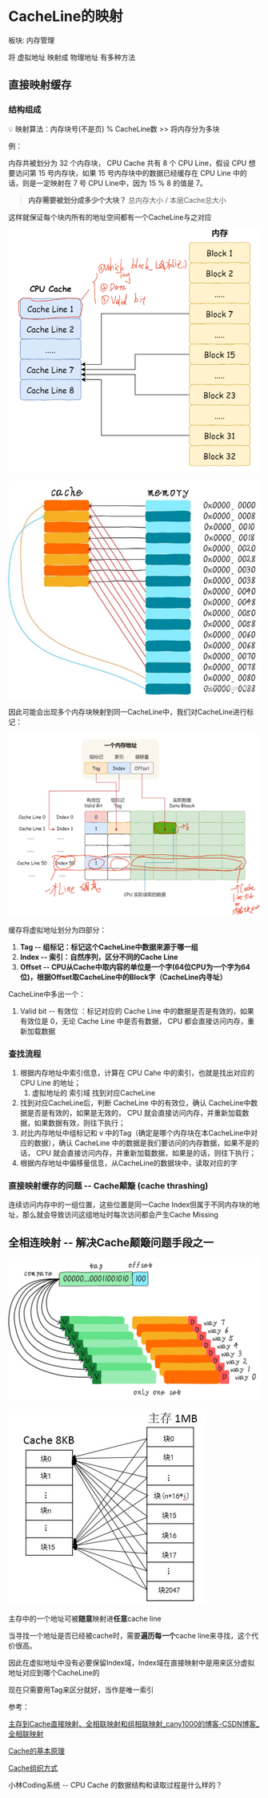 # CacheLine的映射

板块: 内存管理

将 虚拟地址 映射成 物理地址 有多种方法

## ****直接映射缓存****

### 结构组成

<aside>
💡 映射算法：内存块号(不是页) % CacheLine数
>> 将内存分为多块

</aside>

例：

内存共被划分为 32 个内存块， CPU Cache 共有 8 个 CPU Line，假设 CPU 想要访问第 15 号内存块，如果 15 号内存块中的数据已经缓存在 CPU Line 中的话，则是⼀定映射在 7 号 CPU Line中，因为 15 % 8 的值是 7。

> **内存需要被划分成多少个大块？**
总内存大小 / 本层Cache总大小

这样就保证每个块内所有的地址空间都有一个CacheLine与之对应
> 

![Untitled](CacheLine%E7%9A%84%E6%98%A0%E5%B0%84%201e6b54b74dc04ea995ed4453b1bfbf79/Untitled.png)

![Untitled](CacheLine%E7%9A%84%E6%98%A0%E5%B0%84%201e6b54b74dc04ea995ed4453b1bfbf79/Untitled%201.png)

因此可能会出现多个内存块映射到同一CacheLine中，我们对CacheLine进行标记：

![Untitled](CacheLine%E7%9A%84%E6%98%A0%E5%B0%84%201e6b54b74dc04ea995ed4453b1bfbf79/Untitled%202.png)

缓存将虚拟地址划分为四部分：

1. **Tag -- 组标记：标记这个CacheLine中数据来源于哪一组**
2. **Index -- 索引：自然序列，区分不同的Cache Line**
3. **Offset -- CPU从Cache中取内容的单位是一个字(64位CPU为一个字为64位)，根据Offset取CacheLine中的Block字（CacheLine内寻址）**

CacheLine中多出一个：

1. Valid bit -- 有效位 ：标记对应的 Cache Line 中的数据是否是有效的，如果有效位是 0，无论 Cache Line 中是否有数据， CPU 都会直接访问内存，重新加载数据

### 查找流程

1. 根据内存地址中索引信息，计算在 CPU Cahe 中的索引，也就是找出对应的 CPU Line 的地址；
    1. 虚拟地址的 索引域 找到对应CacheLine
2. 找到对应CacheLine后，判断 CacheLine 中的有效位，确认 CacheLine中数据是否是有效的，如果是⽆效的， CPU 就会直接访问内存，并重新加载数据，如果数据有效，则往下执⾏；
3. 对⽐内存地址中组标记和 v 中的Tag（确定是哪个内存块在本CacheLine中对应的数据），确认 CacheLine 中的数据是我们要访问的内存数据，如果不是的话， CPU 就会直接访问内存，并重新加载数据，如果是的话，则往下执⾏；
4. 根据内存地址中偏移量信息，从CacheLine的数据块中，读取对应的字

### 直接映射缓存的问题 -- Cache颠簸 (cache thrashing)

连续访问内存中的一组位置，这些位置是同一Cache Index但属于不同内存块的地址，那么就会导致访问这组地址时每次访问都会产生Cache Missing

## 全相连映射 -- 解决Cache颠簸问题手段之一

![Untitled](CacheLine%E7%9A%84%E6%98%A0%E5%B0%84%201e6b54b74dc04ea995ed4453b1bfbf79/Untitled%203.png)

![Untitled](CacheLine%E7%9A%84%E6%98%A0%E5%B0%84%201e6b54b74dc04ea995ed4453b1bfbf79/Untitled%204.png)

主存中的一个地址可被**随意**映射进**任意**cache line

当寻找一个地址是否已经被cache时，需要**遍历每一个**cache line来寻找，这个代价很高。

因此在虚拟地址中没有必要保留Index域，Index域在直接映射中是用来区分虚拟地址对应到哪个CacheLine的

现在只需要用Tag来区分就好，当作是唯一索引

参考：

[主存到Cache直接映射、全相联映射和组相联映射_cany1000的博客-CSDN博客_全相联映射](https://blog.csdn.net/dongyanxia1000/article/details/53392315)

[Cache的基本原理](https://zhuanlan.zhihu.com/p/102293437)

[Cache组织方式](https://zhuanlan.zhihu.com/p/107096130)

小林Coding系统 -- CPU Cache 的数据结构和读取过程是什么样的？